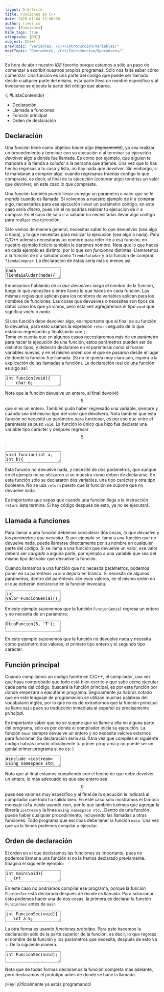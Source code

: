 ```yaml
---
layout: G-Article
title: Funciones en C++
date: 2020-01-04 12:00:00
author: rivel_co
tags: [Funciones]
hide_tags: true
olimpiada: [OMI]
subject: [C++]
prevTopic: "Variables, /C++/Introduccion/Variables/"
nextTopic: "Operadores, /C++/Introduccion/Operadores/"
---
```


Es hora de abrir nuestro *IDE* favorito porque estamos a sólo un paso de comenzar a escribir nuestros propios programas. Sólo nos falta saber cómo comenzar. Una función es una parte del código que puede ser llamado desde cualquier parte del mismo, esta parte lleva un nombre específico y al invocarse se ejecuta la parte del código que abarca.

{: #ListaContenido}
- Declaración
- Llamada a funciones
- Función principal
- Orden de declaración

## Declaración

Una función tiene como objetivo *hacer algo* (<s>lógicamente</s>), ya sea realizar un procedimiento y terminar con su ejecución o al terminar su ejecución *devolver* algo a donde fue llamada. Es como por ejemplo, que alguien te mandara a la tienda a *saludar* a la persona que atiende. Una vez que lo has hecho regresas a tu casa y listo, no hay nada *que devolver*. Sin embargo, si te mandaran a *comprar* algo, cuando regresaras traerías contigo lo que compraste, es decir, al final de tu ejecución (comprar algo) tendrías un valor que devolver, en este caso lo que compraste.

Una función también puede llevar consigo un parámetro o valor que se le *manda* cuando es llamada. Si volvemos a nuestro ejemplo de ir a comprar algo, necesitarías para esa ejecución llevar un parámetro contigo, en este caso sería *dinero*, pues sin él no podrías realizar tu ejecución de ir a comprar. En el caso de sólo ir a saludar no necesitarías llevar algo contigo para realizar esa ejecución.

Si lo vemos de manera general, necesitas saber lo que devuelves (sea algo o nada), y lo que necesitas para realizar la ejecución (sea algo o nada). Para C/C++ además necesitarás un nombre para referirte a esa función, en nuestro ejemplo ficticio también le daremos nombre. Nota que lo que haces en cada ejemplo es distinto, por lo que son *funciones* distintas. Llamaremos a la función de ir a saludar como `TiendaSaludar` y a la función de comprar `TiendaComprar`. La declaración de éstas sería más o menos así:

<textarea class="output">
nada TiendaSaludar(nada){
	Ir-a-saludar;
}
algo TiendaComprar(algo){
	Ir-a-comprar;
}</textarea>

Empezamos hablando de *lo que devuelves* luego el *nombre* de la función, luego lo que *necesitas* y entre llaves lo que haces en cada función. Las mismas reglas que aplican para los nombres de variables aplican para los nombres de funciones. Las cosas que devuelves o necesitas son tipos de datos como los que ya vimos, pero esta vez agregaremos el tipo `void` que significa *vacío* o *nada*.

Si una función debe devolver algo, es importante que al final de su función lo devuelva, para esto usamos la expresión `return` seguido de lo que estamos regresando y finalizando con `;`.
<br>
Toma en cuenta que en algunos casos necesitaremos más de un parámetro para hacer la ejecución de una función, estos parámetros pueden ser de distintos tipos, y deberán declararse en el paréntesis como si fueran variables nuevas, y en el mismo orden con el que se *pasaron* desde el lugar de donde la función fue llamada. (<span>Si no te queda muy claro aún, espera a la explicación de las llamadas a función</span>). La declaración real de una función es algo así:

<textarea class="cpp">
int funcion(void){
	char b;
	return 5;
}</textarea>

Nota que la función devuelve un entero, al final devolvió $$ 5 $$ que sí es un entero. También pudo haber regresado una variable, siempre y cuando sea del mismo tipo del valor que devolverá. Nota también que esta función no necesitó un parámetro para funcionar, es por eso que entre el paréntesis se puso `void`. La función lo único que hizo fue declarar una variable tipo carácter y después regresar $$ 5 $$.

<textarea class="cpp">
void funcion(int a, int b){
	char letra;
	bool otra;
}</textarea>

Esta función no devuelve nada, y necesitó de dos parámetros, que aunque en el ejemplo no se utilizaron sí se muestra como deben de declararse. En esta función sólo se declararon dos variables, una tipo carácter y otra tipo booleana. No se usa `return` puesto que la función se supone que no devuelve nada.

Es importante que sepas que cuando una función llega a la instrucción `return` ésta termina. Si hay código después de esto, ya no se ejecutará.

## Llamada a funciones

Para llamar a una función debemos considerar dos cosas, *lo que devuelve* y *los parámetros que necesita*. Si por ejemplo se llama a una función que no devuelve nada, puede llamarse directamente por su nombre en cualquier parte del código. Si se llama a una función que devuelve un valor, ese valor deberá ser *cargado* a alguna parte, por ejemplo a una variable que sea del mismo tipo del valor que devuelve la función.

Cuando llamamos a una función que no necesita parámetros, podemos poner en su paréntesis `void` o dejarlo en blanco. Si necesita de algunos parámetros, dentro del paréntesis irán esos valores, en el mismo orden en el que deberán declararse en la función invocada.

<textarea class="cpp">
int valor=FuncionGenial();</textarea>

En este ejemplo suponemos que la función `FuncionGenial` regresa un entero y no necesita de un parámetro;

<textarea class="cpp">
OtraFuncion(5, 'T');</textarea>

En este ejemplo suponemos que la función no devuelve nada y necesita como parámetro dos valores, el primero tipo entero y el segundo tipo carácter.

## Función principal

Cuando compilamos un código fuente en C/C++, el compilador, una vez que haya comprobado que todo está bien escrito y que sabe como ejecutar cada parte del código, buscará la función principal, es por esta función por donde empezará a ejecutar el programa. Seguramente ya habrás notado que en este lenguaje de programación se utilizan muchas palabras del vocabulario inglés, por lo que no es de extrañarnos que la función principal se llame `main` pues su traducción inmediata al español es precisamente *principal*.

Es importante saber que no se supone que se llame a ella en alguna parte del programa, sólo es por donde el compilador inicia su ejecución. La función `main` siempre devuelve un entero y no necesita valores externos para funcionar. Su declaración sería así. (<span>Una vez que compiles el siguiente código habrás creado oficialmente tu primer programa y no puede ser un genial primer-programa si no es: </span>)

<textarea class="cpp">
#include &lt;iostream&gt;
using namespace std;

int main(void){
   cout << "Hola mundo";
   return 0;
}</textarea>

Nota que al final estamos cumpliendo con el hecho de que debe devolver un entero, lo más adecuado es que ese entero sea $$ 0 $$ pues ese valor es muy específico y al final de la ejecución le indicará al compilador que todo ha salido bien. En este caso sólo mostramos el famoso mensaje `Hola mundo` usando `cout`, por lo que también tuvimos que agregar la librería `iostream` y la línea `using namespace std;`. Dentro de una función puede haber cualquier procedimiento, incluyendo las llamadas a otras funciones. Todo programa que escribas debe tener la función `main`. Una vez que ya la tienes podemos compilar y ejecutar.

## Orden de declaración

El orden en el que declaramos las funciones es importante, pues no podemos llamar a una función si no la hemos declarado previamente. Imagina el siguiente ejemplo:

<textarea class="cpp">
int main(void){
   int valor=FuncionSec();
   return 0;
}

int FuncionSec(void){
   int a=5;
   return a;
}</textarea>

En este caso no podríamos compilar ese programa, porque la función `FuncionSec` está declarada después de donde es llamada. Para solucionar esto podemos hacer una de dos cosas, la primera es declarar la función `FuncionSec` antes de `main`

<textarea class="cpp">
int FuncionSec(void){
   int a=5;
   return a;
}

int main(void){
   int valor=FuncionSec();
   return 0;
}</textarea>

La otra forma es usando *funciones prototipo*. Para esto hacemos la declaración sólo de la parte superior de la función, es decir, lo que regresa, el nombre de la función y los parámetros que necesita, después de esto va `;`. De la siguiente manera.

<textarea class="cpp">
int FuncionSec(void);

int main(void){
   int valor=FuncionSec();
   return 0;
}

int FuncionSec(void){
   int a=5;
   return a;
}</textarea>

Nota que de todas formas declaramos la función completa más adelante, pero declaramos el prototipo antes de donde se hace la llamada.

<span>¡Hey! ¡Oficialmente ya estás programando!</span>